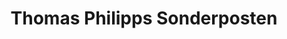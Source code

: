---
title: "Thomas Philipps Sonderposten"
url: /treuen/thomas-philipps-sonderposten/
shop: Kramladen
---
